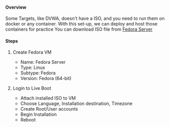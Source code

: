 #### Overview  
Some Targets, like DVWA, doesn't have a ISO, and you need to run them on docker or any container.
With this set-up, we can deploy and host those containers for practice
You can download ISO file from [Fedora Server](https://fedoraproject.org/server/)

#### Steps  
1. Create Fedora VM  
   - Name: Fedora Server
   - Type: Linux
   - Subtype: Fedora
   - Version: Fedora (64-bit) 

2. Login to Live Boot
   - Attach installed ISO to VM
   - Choose Language, Installation destination, Timezone
   - Create Root/User accounts
   - Begin Installation
   - Reboot